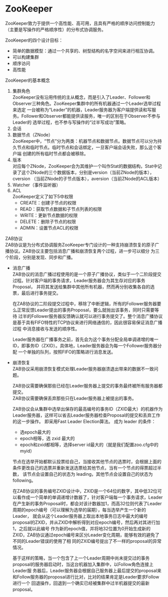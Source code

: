 # ZooKeeper

ZooKeeper致力于提供一个高性能、高可用，且具有严格的顺序访问控制能力（主要是写操作的严格顺序性）的分布式协调服务。  

ZooKeeper的四个设计目标：
- 简单的数据模型：通过一个共享的、树型结构的名字空间来进行相互协调。
- 可以构建集群
- 顺序访问
- 高性能

ZooKeeper的基本概念  
1. 集群角色  
ZooKeeper没有沿用传统的主从概念，而是引入了Leader、Follower和Observer三种角色。ZooKeeper集群中的所有机器通过一个Leader选举过程来选定
一台被称为“Leader”的机器，Leader服务器为客户端提供读和写服务。Follower和Observer都能提供读服务，唯一的区别在于Observer不参与Leader的
选举过程，也不参与写操作的“过半写成功”策略。
2. 会话
3. 数据节点（ZNode）  
ZooKeeper中，“节点”分为两类：机器节点和数据节点。数据节点可以分为持久节点和临时节点。临时节点和会话绑定，一旦客户端会话失败，那么这个客户端
创建的所有临时节点都会被移除。
4. 版本  
对应每个ZNode，ZooKeeper会为其维护一个叫作Stat的数据结构，Stat中记录了这个ZNode的三个数据版本，分别是version（当前ZNode的版本），cversion
（当前ZNode的子节点版本），aversion（当前ZNode的ACL版本）
5. Watcher（事件监听器）
6. ACL  
ZooKeeper定义了如下5中权限
    - CREATE：创建子节点的权限
    - READ：获取节点数据和子节点列表的权限
    - WRITE：更新节点数据的权限
    - DELETE：删除子节点的权限
    - ADMIN：设置节点ACL的权限
    
ZAB协议  
ZAB协议是为分布式协调服务ZooKeeper专门设计的一种支持崩溃恢复的原子广播协议。ZAB协议主要包括消息广播和崩溃恢复两个过程，进一步可以细分
为三个阶段，分别是发现、同步和广播。  
- 消息广播  
  ZAB协议的消息广播过程使用的是一个原子广播协议，类似于一个二阶段提交过程。针对客户端的事务请求，Leader服务器会为其生存对应的事务Proposal，
  并将其发送给集群中其他所有机器，然而再分别收集各自的选票，最后进行事务提交。  

  在ZAB协议的二阶段提交过程中，移除了中断逻辑，所有的Follower服务器要么正常反馈Leader提出的事务Proposal，要么就抛出该事务，同时只需要等待
  过半的Follower服务器反馈确认就可以进行事务提交了。整个消息广播协议是基于具有FIFO特性的TCP协议来进行网络通信的，因此很容易保证消息广播过程
  中消息接收与发送的顺序性。
  
  Leader服务器在广播事务之前，首先会为这个事务分配全局单调递增的唯一ID，即事务ID（ZXID）。具体地，Leader服务器会为每一个Follower服务器分配
  一个单独的队列，按照FIFO的策略进行消息发送。
- 崩溃恢复  
  ZAB协议采用崩溃恢复模式处理Leader服务器崩溃退出带来的数据不一致问题。
  
  ZAB协议需要确保那些已经在Leader服务器上提交的事务最终被所有服务器都提交。  
  ZAB协议需要确保丢弃那些只在Leader服务器上被提出的事务。
  
  ZAB协议会从集群中选举出保存的最高编号的事务ID（ZXID最大）的机器作为Leader服务器，这样可以省去Leader服务器检查Proposal的提交和丢弃工作的这一步操作。
  即采用Fast Leader Election算法。
  成为 leader 的条件：
  - 选epoch最大的
  - epoch相等，选 zxid 最大的
  - epoch和zxid都相等，选择server id最大的（就是我们配置zoo.cfg中的myid）  
  
  节点在选举开始都默认投票给自己，当接收其他节点的选票时，会根据上面的条件更改自己的选票并重新发送选票给其他节点，当有一个节点的得票超过半数，
  该节点会设置自己的状态为 leading，其他节点会设置自己的状态为 following。
  
  在ZAB协议的事务编号ZXID设计中，ZXID是一个64位的数字，其中低32位可以看作成一个简单的单调递增计数器了，针对客户端每一个事务请求，Leader
  在产生新的事务Proposal时，都会对该计数器加1，而高32位则代表了Leader周期的epoch编号（可以理解为选举的届期），每当选举产生一个新的Leader，
  就会从这个Leader服务器上取出本地事务日志中最大的编号proposal的ZXID，并从ZXID中解析得到对应epoch编号，然后再对其进行加1，之后就以此编号
  作为新的epoch值，并将地32位置为0开始生成新的ZXID，ZAB协议通过epoch编号来区分Leader变化周期，能够有效的避免了不同的Leader错误的使用了相
  同的ZXID编号提出了不一样的proposal的异常情况。
  
  基于这样的策略，当一个包含了上一个Leader周期中尚未提交过的事务proposal的服务器启动时，当这台机器加入集群中，以Follow角色连接上Leader服
  务器后，Leader服务器会根据自己服务器上最后提交的proposal来和Follow服务器的proposal进行比对，比对的结果肯定是Leader要求Follow进行一个
  回退操作，回退到一个确实已经被集群中过半机器提交的最新proposal。
  
  
  



